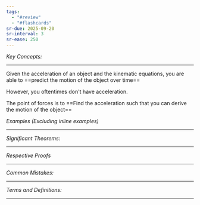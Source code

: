 ```yaml
---
tags:
  - "#review"
  - "#flashcards"
sr-due: 2025-09-20
sr-interval: 3
sr-ease: 250
---
```

*Key Concepts:*
___

Given the acceleration of an object and the kinematic equations, you are able to ==predict the motion of the object over time==

However, you oftentimes don't have acceleration.

The point of forces is to ==Find the acceleration such that you can derive the motion of the object==

*Examples (Excluding inline examples)* 
___

*Significant Theorems:*
___

*Respective Proofs*
___

*Common Mistakes:*
___

*Terms and Definitions:*
___

